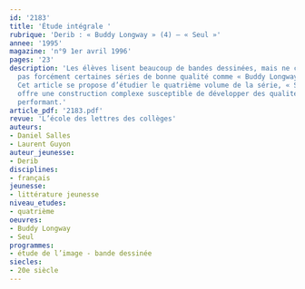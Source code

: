 ```yaml
---
id: '2183'
title: 'Étude intégrale '
rubrique: 'Derib : « Buddy Longway » (4) – « Seul »'
annee: '1995'
magazine: 'n°9 1er avril 1996'
pages: '23'
description: 'Les élèves lisent beaucoup de bandes dessinées, mais ne connaissent
  pas forcément certaines séries de bonne qualité comme « Buddy Longway », de Derib.
  Cet article se propose d’étudier le quatrième volume de la série, « Seul », qui
  offre une construction complexe susceptible de développer des qualités de lecteur
  performant.'
article_pdf: '2183.pdf'
revue: 'L’école des lettres des collèges'
auteurs:
- Daniel Salles
- Laurent Guyon
auteur_jeunesse:
- Derib
disciplines:
- français
jeunesse:
- littérature jeunesse
niveau_etudes:
- quatrième
oeuvres:
- Buddy Longway
- Seul
programmes:
- étude de l’image - bande dessinée
siecles:
- 20e siècle
---
```

